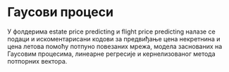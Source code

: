 # Гаусови процеси
У фолдерима estate price predicting и flight price predicting налазе се подаци и искоментарисани кодови за предвиђање цена некретнина и цена летова помоћу потпуно повезаних мрежа, модела заснованих на Гаусовим процесима, линеарне регресије и кернелизованог метода потпорних вектора.
